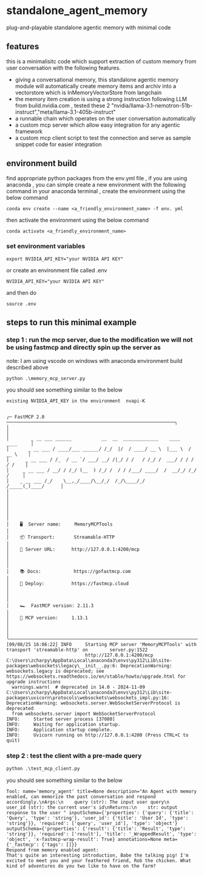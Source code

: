 # standalone_agent_memory
plug-and-playable standalone agentic memory with minimal code 

## features 
this is a minimalisitc code which support extraction of custom memory from user conversation with the following features.

- giving a conversational memory, this standalone agentic memory module will automatically create memory items and archiv into a vectorstore which is InMemoryVectorStore from langchain 
- the memory item creation is using a strong instruction following LLM from build.nvidia.com , tested these 2 "nvidia/llama-3.1-nemotron-51b-instruct","meta/llama-3.1-405b-instruct"
- a runnable chain which operates on the user conversation automatically
- a custom mcp server which allow easy integration for any agentic framework 
- a custom mcp client script to test the connection and serve as sample snippet code for easier integration 


## environment build
find appropriate python packages from the env.yml file , if you are using anaconda , you can simple create a new environment with the following command 
in your anaconda terminal , create the environment using the below command
``` 
conda env create --name <a_friendly_environment_name> -f env. yml 
```

then activate the environment using the below command 
```
conda activate <a_friendly_environment_name>
```
### set environment variables 
```
export NVIDIA_API_KEY="your NVIDIA API KEY"
```
or
create an environment file called .env 
```
NVIDIA_API_KEY="your NVIDIA API KEY"
```
and then do 
```
source .env
```

## steps to run this minimal example

### step 1 : run the mcp server, due to the modification we will not be using fastmcp and directly spin up the server as 
    
note: I am using vscode on windows with anaconda environment build described above
```python 
python .\memory_mcp_server.py
```
you should see something similar to the below 

```
existing NVIDIA_API_KEY in the environment  nvapi-K


╭─ FastMCP 2.0 ──────────────────────────────────────────────────────────────╮
│                                                                            │
│        _ __ ___ ______           __  __  _____________    ____    ____     │
│       _ __ ___ / ____/___ ______/ /_/  |/  / ____/ __ \  |___ \  / __ \    │
│      _ __ ___ / /_  / __ `/ ___/ __/ /|_/ / /   / /_/ /  ___/ / / / / /    │
│     _ __ ___ / __/ / /_/ (__  ) /_/ /  / / /___/ ____/  /  __/_/ /_/ /     │
│    _ __ ___ /_/    \__,_/____/\__/_/  /_/\____/_/      /_____(_)____/      │
│                                                                            │
│                                                                            │
│                                                                            │
│    🖥️  Server name:     MemoryMCPTools                                      │
│    📦 Transport:       Streamable-HTTP                                     │
│    🔗 Server URL:      http://127.0.0.1:4200/mcp                           │
│                                                                            │
│    📚 Docs:            https://gofastmcp.com                               │
│    🚀 Deploy:          https://fastmcp.cloud                               │
│                                                                            │
│    🏎️  FastMCP version: 2.11.3                                              │
│    🤝 MCP version:     1.13.1                                              │
│                                                                            │
╰────────────────────────────────────────────────────────────────────────────╯
[09/08/25 16:06:22] INFO     Starting MCP server 'MemoryMCPTools' with transport 'streamable-http' on        server.py:1522                                                                                       
                             http://127.0.0.1:4200/mcp                                                                                                                                                            
C:\Users\zcharpy\AppData\Local\anaconda3\envs\py312\Lib\site-packages\websockets\legacy\__init__.py:6: DeprecationWarning: websockets.legacy is deprecated; see https://websockets.readthedocs.io/en/stable/howto/upgrade.html for upgrade instructions
  warnings.warn(  # deprecated in 14.0 - 2024-11-09
C:\Users\zcharpy\AppData\Local\anaconda3\envs\py312\Lib\site-packages\uvicorn\protocols\websockets\websockets_impl.py:16: DeprecationWarning: websockets.server.WebSocketServerProtocol is deprecated
  from websockets.server import WebSocketServerProtocol
INFO:     Started server process [37080]
INFO:     Waiting for application startup.
INFO:     Application startup complete.
INFO:     Uvicorn running on http://127.0.0.1:4200 (Press CTRL+C to quit)
```

### step 2 : test the client with a pre-made query

```python
python .\test_mcp_client.py
```

you should see something similar to the below 
```
Tool: name='memory_agent' title=None description="An Agent with memory enabled, can memorize the past conversation and respond accordingly.\nArgs:\n    query (str): The input user query\n    user_id (str): the current user's id\nReturns:\n    str: output response to the user " inputSchema={'properties': {'query': {'title': 'Query', 'type': 'string'}, 'user_id': {'title': 'User Id', 'type': 'string'}}, 'required': ['query', 'user_id'], 'type': 'object'} outputSchema={'properties': {'result': {'title': 'Result', 'type': 'string'}}, 'required': ['result'], 'title': '_WrappedResult', 'type': 'object', 'x-fastmcp-wrap-result': True} annotations=None meta={'_fastmcp': {'tags': []}}
Respond from memory enabled agent:
That's quite an interesting introduction, Babe the talking pig! I'm excited to meet you and your feathered friend, Rob the chicken. What kind of adventures do you two like to have on the farm?
```




